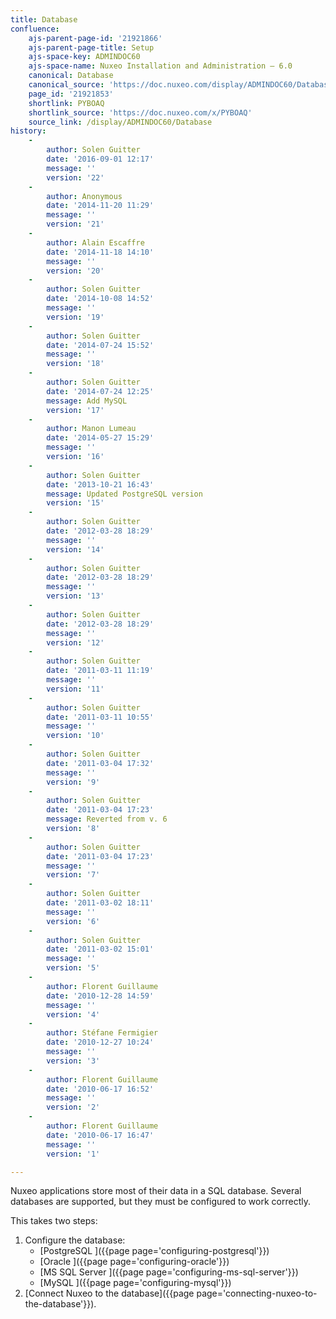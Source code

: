 ```yaml
---
title: Database
confluence:
    ajs-parent-page-id: '21921866'
    ajs-parent-page-title: Setup
    ajs-space-key: ADMINDOC60
    ajs-space-name: Nuxeo Installation and Administration — 6.0
    canonical: Database
    canonical_source: 'https://doc.nuxeo.com/display/ADMINDOC60/Database'
    page_id: '21921853'
    shortlink: PYBOAQ
    shortlink_source: 'https://doc.nuxeo.com/x/PYBOAQ'
    source_link: /display/ADMINDOC60/Database
history:
    - 
        author: Solen Guitter
        date: '2016-09-01 12:17'
        message: ''
        version: '22'
    - 
        author: Anonymous
        date: '2014-11-20 11:29'
        message: ''
        version: '21'
    - 
        author: Alain Escaffre
        date: '2014-11-18 14:10'
        message: ''
        version: '20'
    - 
        author: Solen Guitter
        date: '2014-10-08 14:52'
        message: ''
        version: '19'
    - 
        author: Solen Guitter
        date: '2014-07-24 15:52'
        message: ''
        version: '18'
    - 
        author: Solen Guitter
        date: '2014-07-24 12:25'
        message: Add MySQL
        version: '17'
    - 
        author: Manon Lumeau
        date: '2014-05-27 15:29'
        message: ''
        version: '16'
    - 
        author: Solen Guitter
        date: '2013-10-21 16:43'
        message: Updated PostgreSQL version
        version: '15'
    - 
        author: Solen Guitter
        date: '2012-03-28 18:29'
        message: ''
        version: '14'
    - 
        author: Solen Guitter
        date: '2012-03-28 18:29'
        message: ''
        version: '13'
    - 
        author: Solen Guitter
        date: '2012-03-28 18:29'
        message: ''
        version: '12'
    - 
        author: Solen Guitter
        date: '2011-03-11 11:19'
        message: ''
        version: '11'
    - 
        author: Solen Guitter
        date: '2011-03-11 10:55'
        message: ''
        version: '10'
    - 
        author: Solen Guitter
        date: '2011-03-04 17:32'
        message: ''
        version: '9'
    - 
        author: Solen Guitter
        date: '2011-03-04 17:23'
        message: Reverted from v. 6
        version: '8'
    - 
        author: Solen Guitter
        date: '2011-03-04 17:23'
        message: ''
        version: '7'
    - 
        author: Solen Guitter
        date: '2011-03-02 18:11'
        message: ''
        version: '6'
    - 
        author: Solen Guitter
        date: '2011-03-02 15:01'
        message: ''
        version: '5'
    - 
        author: Florent Guillaume
        date: '2010-12-28 14:59'
        message: ''
        version: '4'
    - 
        author: Stéfane Fermigier
        date: '2010-12-27 10:24'
        message: ''
        version: '3'
    - 
        author: Florent Guillaume
        date: '2010-06-17 16:52'
        message: ''
        version: '2'
    - 
        author: Florent Guillaume
        date: '2010-06-17 16:47'
        message: ''
        version: '1'

---
```

Nuxeo applications store most of their data in a SQL database. Several databases are supported, but they must be configured to work correctly.

This takes two steps:

1.  Configure the database:
    *   [PostgreSQL ]({{page page='configuring-postgresql'}})
    *   [Oracle ]({{page page='configuring-oracle'}})
    *   [MS SQL Server ]({{page page='configuring-ms-sql-server'}})
    *   [MySQL ]({{page page='configuring-mysql'}})
2.  [Connect Nuxeo to the database]({{page page='connecting-nuxeo-to-the-database'}}).

&nbsp;